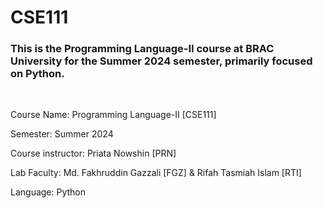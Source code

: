 # CSE111
<h3>This is the Programming Language-II course at BRAC University for the Summer 2024 semester, primarily focused on Python. </h3>
<br>
<p>Course Name: Programming Language-II [CSE111] </p>
<p>Semester: Summer 2024</p>
<p>Course instructor: Priata Nowshin [PRN]</p>
<p>Lab Faculty: Md. Fakhruddin Gazzali [FGZ] & Rifah Tasmiah Islam [RTI]</p>
<p>Language: Python</p>



